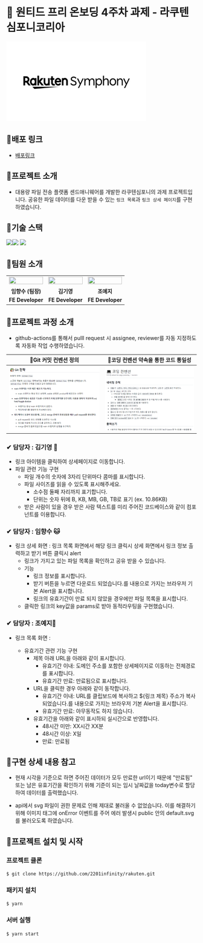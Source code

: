 # 📝 원티드 프리 온보딩 4주차 과제 - 라쿠텐심포니코리아

<img src="README.assets/라쿠텐로고.png" style="zoom:67%;" />

## 📌배포 링크

- [배포링크](https://dreamy-nobel-437b0b.netlify.app/)

## 📌프로젝트 소개

- 대용량 파일 전송 플랫폼 센드애니웨어를 개발한 라쿠텐심포니의 과제 프로젝트입니다. 공유한 파일 데이터를 다운 받을 수 있는 `링크 목록`과 `링크 상세 페이지`를 구현하였습니다.

## 📌기술 스택

![](https://img.shields.io/badge/TypeScript-3178C6?style=for-the-badge&logo=TypeScript&logoColor=white)![](https://img.shields.io/badge/React-20232A?style=for-the-badge&logo=react&logoColor=61DAFB) ![](https://img.shields.io/badge/styled--components-DB7093?style=for-the-badge&logo=styled-components&logoColor=white)

## 📌팀원 소개

<table align="center">
<tr >
<td align="center"><a href="https://github.com/perfumelim"><img src="https://avatars.githubusercontent.com/perfumelim" width="100%"  height="50%" /></a></td>
<td align="center"><a href="https://github.com/kykim00"><img src="https://avatars.githubusercontent.com/kykim00" width="100%"  height="65%"/></a></td>
<td align="center"><a href="https://github.com/yezyvibe"><img src="https://avatars.githubusercontent.com/yezyvibe" width="100%"  height="50%"/></a></td>
</tr>
<tr>
<td align="center"><b> 임향수 (팀장)</b></td>
<td align="center"><b>김기영</b></td>
<td align="center"><b>조예지</b></td>
</tr>
<tr>
<td align="center"><b>FE Developer</b></td>
<td align="center"><b>FE Developer</b></td>
<td align="center"><b>FE Developer</b></td>
</tr>
</table>

## 📌프로젝트 과정 소개

- github-actions를 통해서 pulll request 시 assignee, reviewer를 자동 지정하도록 자동화 작업 수행하였습니다.

|    🚥Git 커밋 컨벤션 정의     |          🔰코딩 컨벤션 약속을 통한 코드 통일성           |
| :---------------------------: | :------------------------------------------------------: |
| ![](README.assets/깃전략.png) | ![image-20220211221739552](README.assets/코딩컨벤션.png) |

### ✔ 담당자 : 김기영 🐶

- 링크 아이템을 클릭하여 상세페이지로 이동합니다.
- 파일 관련 기능 구현
  - 파일 개수의 숫자에 3자리 단위마다 콤마를 표시합니다.
  - 파일 사이즈를 읽을 수 있도록 표시해주세요.
    - 소수점 둘째 자리까지 표기합니다.
    - 단위는 숫자 뒤에 B, KB, MB, GB, TB로 표기 (ex. 10.86KB)
  - 받은 사람이 있을 경우 받은 사람 텍스트를 미리 주어진 코드베이스와 같이 컴포넌트를 이용합니다.

### ✔ 담당자 : 임향수 🐱

- 링크 상세 화면 : 링크 목록 화면에서 해당 링크 클릭시 상세 화면에서 링크 정보 출력하고 받기 버튼 클릭시 alert
  - 링크가 가지고 있는 파일 목록을 확인하고 공유 받을 수 있습니다.
  - 기능
    - 링크 정보를 표시합니다.
    - 받기 버튼을 누르면 다운로드 되었습니다.를 내용으로 가지는 브라우저 기본 Alert을 표시합니다.
    - 링크의 유효기간이 만료 되지 않았을 경우에만 파일 목록을 표시합니다.
  - 클릭한 링크의 key값을 params로 받아 동적라우팅을 구현했습니다.

### ✔ 담당자 : 조예지🐰

- 링크 목록 화면 :

  - 유효기간 관련 기능 구현
    - 제목 아래 URL을 아래와 같이 표시합니다.
      - 유효기간 이내: 도메인 주소를 포함한 상세페이지로 이동하는 전체경로를 표시합니다.
      - 유효기간 만료: 만료됨으로 표시합니다.
    - URL을 클릭한 경우 아래와 같이 동작합니다.
      - 유효기간 이내: URL를 클립보드에 복사하고 ${링크 제목} 주소가 복사 되었습니다.를 내용으로 가지는 브라우저 기본 Alert을 표시합니다.
      - 유효기간 만료: 아무동작도 하지 않습니다.
    - 유효기간을 아래와 같이 표시하되 실시간으로 반영합니다.
      - 48시간 미만: XX시간 XX분
      - 48시간 이상: X일
      - 만료: 만료됨

## 📌구현 상세 내용 참고

- 현재 시각을 기준으로 하면 주어진 데이터가 모두 만료한 url이기 때문에 "만료됨" 또는 남은 유효기간을 확인하기 위해 기준이 되는 임시 날짜값을 today변수로 할당하여 데이터를 출력했습니다.

- api에서 svg 파일이 권한 문제로 인해 제대로 불러올 수 없었습니다. 이를 해결하기 위해 이미지 태그에 onError 이벤트를 주어 에러 발생시 public 안의 default.svg 를 불러오도록 하였습니다.

## 📌프로젝트 설치 및 시작

### 프로젝트 클론

```
$ git clone https://github.com/2201infinity/rakuten.git
```

### 패키지 설치

```
$ yarn
```

### 서버 실행

```
$ yarn start
```
